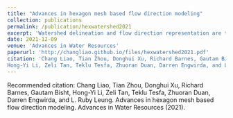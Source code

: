 ```yaml
---
title: "Advances in hexagon mesh based flow direction modeling"
collection: publications
permalink: /publication/hexwatershed2021
excerpt: 'Watershed delineation and flow direction representation are the foundations of streamflow routing in spatially distributed hydrologic modeling. A recent study showed that hexagon-based watershed discretization has several advantages compared to the traditional Cartesian (latitude-longitude) discretization, such as uniform connectivity and compatibility with other Earth system model components based on unstructured mesh systems (e.g., oceanic models). Despite these advantages, hexagon-based discretization has not been widely adopted by the current generation of hydrologic models. One major reason is that there is no existing model that can delineate hexagon-based watersheds while maintaining accurate representations of flow direction across various spatial resolutions. In this study, we explored approaches such as spatial resampling and hybrid breaching-filling stream burning techniques to improve watershed delineation and flow direction representation using a newly developed hexagonal mesh watershed delineation model (HexWatershed). We applied these improvements to the Columbia River basin and performed 16 simulations with different configurations. The results show that (1) spatial resampling modulates flow direction around headwaters and provides an opportunity to extract subgrid information; and (2) stream burning corrects the flow directions in mountainous areas with complex terrain features.'
date: 2021-12-09
venue: 'Advances in Water Resources'
paperurl: 'http://changliao.github.io/files/hexwatershed2021.pdf'
citation: 'Chang Liao, Tian Zhou, Donghui Xu, Richard Barnes, Gautam Bisht,
Hong-Yi Li, Zeli Tan, Teklu Tesfa, Zhuoran Duan, Darren Engwirda, and L. Ruby Leung. Advances in hexagon mesh based flow direction modeling. Advances in Water Resources (2021). https://doi.org/10.1016/j.advwatres.2021.104099'
---
```




Recommended citation: Chang Liao, Tian Zhou, Donghui Xu, Richard Barnes, Gautam Bisht,
Hong-Yi Li, Zeli Tan, Teklu Tesfa, Zhuoran Duan, Darren Engwirda, and L. Ruby Leung. Advances in hexagon mesh based flow direction modeling. Advances in Water Resources (2021).